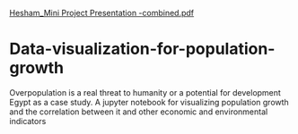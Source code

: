 [Hesham_Mini Project Presentation -combined.pdf](https://github.com/HABIOTECH/Data-visualization-for-population-growth/files/8359564/Hesham_Mini.Project.Presentation.-combined.pdf)
# Data-visualization-for-population-growth
Overpopulation is a real threat to humanity or a potential for development Egypt as a case study. A jupyter notebook for visualizing population growth and the correlation between it and other economic and environmental indicators 
